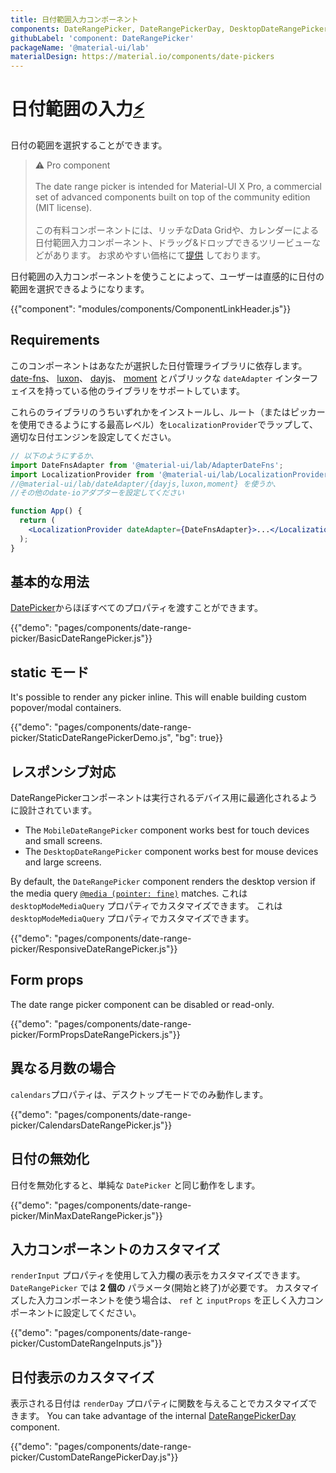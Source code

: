 ```yaml
---
title: 日付範囲入力コンポーネント
components: DateRangePicker, DateRangePickerDay, DesktopDateRangePicker, MobileDateRangePicker, StaticDateRangePicker
githubLabel: 'component: DateRangePicker'
packageName: '@material-ui/lab'
materialDesign: https://material.io/components/date-pickers
---
```


# 日付範囲の入力[<span role="img" title="Enterprise">⚡️</span>](https://material-ui.com/store/items/material-ui-pro/)

<p class="description">日付の範囲を選択することができます。</p>

> ⚠️ Pro component <br /><br /> The date range picker is intended for Material-UI X Pro, a commercial set of advanced components built on top of the community edition (MIT license). <br /><br /> この有料コンポーネントには、リッチなData Gridや、カレンダーによる日付範囲入力コンポーネント、ドラッグ&ドロップできるツリービューなどがあります。 お求めやすい価格にて[提供](https://material-ui.com/store/items/material-ui-pro/) しております。

日付範囲の入力コンポーネントを使うことによって、ユーザーは直感的に日付の範囲を選択できるようになります。

{{"component": "modules/components/ComponentLinkHeader.js"}}

## Requirements

このコンポーネントはあなたが選択した日付管理ライブラリに依存します。 [date-fns](https://date-fns.org/)、 [luxon](https://moment.github.io/luxon/)、 [dayjs](https://github.com/iamkun/dayjs)、 [moment](https://momentjs.com/) とパブリックな `dateAdapter` インターフェイスを持っている他のライブラリをサポートしています。

これらのライブラリのうちいずれかをインストールし、ルート（またはピッカーを使用できるようにする最高レベル）を`LocalizationProvider`でラップして、適切な日付エンジンを設定してください。

```jsx
// 以下のようにするか、 
import DateFnsAdapter from '@material-ui/lab/AdapterDateFns';
import LocalizationProvider from '@material-ui/lab/LocalizationProvider';
//@material-ui/lab/dateAdapter/{dayjs,luxon,moment} を使うか、
//その他のdate-ioアダプターを設定してください

function App() {
  return (
    <LocalizationProvider dateAdapter={DateFnsAdapter}>...</LocalizationProvider>
  );
}
```

## 基本的な用法

[DatePicker](/api/date-picker/)からほぼすべてのプロパティを渡すことができます。

{{"demo": "pages/components/date-range-picker/BasicDateRangePicker.js"}}

## static モード

It's possible to render any picker inline. This will enable building custom popover/modal containers.

{{"demo": "pages/components/date-range-picker/StaticDateRangePickerDemo.js", "bg": true}}

## レスポンシブ対応

DateRangePickerコンポーネントは実行されるデバイス用に最適化されるように設計されています。

- The `MobileDateRangePicker` component works best for touch devices and small screens.
- The `DesktopDateRangePicker` component works best for mouse devices and large screens.

By default, the `DateRangePicker` component renders the desktop version if the media query [`@media (pointer: fine)`](https://developer.mozilla.org/en-US/docs/Web/CSS/@media/pointer) matches. これは  `desktopModeMediaQuery` プロパティでカスタマイズできます。 これは  `desktopModeMediaQuery` プロパティでカスタマイズできます。

{{"demo": "pages/components/date-range-picker/ResponsiveDateRangePicker.js"}}

## Form props

The date range picker component can be disabled or read-only.

{{"demo": "pages/components/date-range-picker/FormPropsDateRangePickers.js"}}

## 異なる月数の場合

`calendars`プロパティは、デスクトップモードでのみ動作します。

{{"demo": "pages/components/date-range-picker/CalendarsDateRangePicker.js"}}

## 日付の無効化

日付を無効化すると、単純な `DatePicker` と同じ動作をします。

{{"demo": "pages/components/date-range-picker/MinMaxDateRangePicker.js"}}

## 入力コンポーネントのカスタマイズ

`renderInput` プロパティを使用して入力欄の表示をカスタマイズできます。 `DateRangePicker` では **2 個の** パラメータ(開始と終了)が必要です。 カスタマイズした入力コンポーネントを使う場合は、 `ref` と `inputProps` を正しく入力コンポーネントに設定してください。

{{"demo": "pages/components/date-range-picker/CustomDateRangeInputs.js"}}

## 日付表示のカスタマイズ

表示される日付は `renderDay` プロパティに関数を与えることでカスタマイズできます。 You can take advantage of the internal [DateRangePickerDay](/api/date-range-picker-day/) component.

{{"demo": "pages/components/date-range-picker/CustomDateRangePickerDay.js"}}
